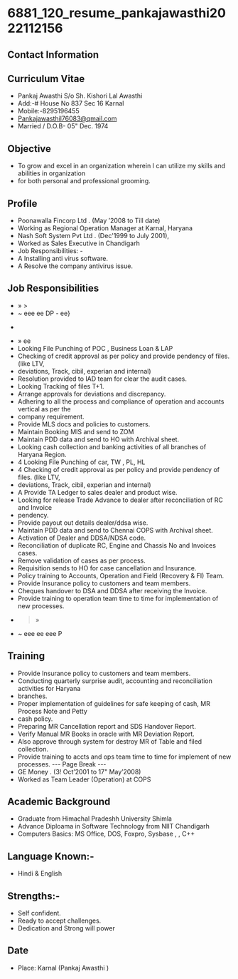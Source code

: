 # 6881_120_resume_pankajawasthi2022112156

## Contact Information



## Curriculum Vitae

* Pankaj Awasthi S/o Sh. Kishori Lal Awasthi
* Add:-# House No 837 Sec 16 Karnal
* Mobile:-8295196455
* Pankajawasthil76083@qmail.com
* Married / D.O.B- 05" Dec. 1974


## Objective

* To grow and excel in an organization wherein I can utilize my skills and abilities in organization
* for both personal and professional grooming.


## Profile

* Poonawalla Fincorp Ltd . (May ’2008 to Till date)
* Working as Regional Operation Manager at Karnal, Haryana
* Nash Soft System Pvt Ltd . (Dec'1999 to July 2001),
* Worked as Sales Executive in Chandigarh
* Job Responsibilities: -
* A Installing anti virus software.
* A Resolve the company antivirus issue.


## Job Responsibilities

* » >
* ~ eee ee DP - ee}
* >
* » ee
* Looking File Punching of POC , Business Loan & LAP
* Checking of credit approval as per policy and provide pendency of files. (like LTV,
* deviations, Track, cibil, experian and internal)
* Resolution provided to IAD team for clear the audit cases.
* Looking Tracking of files T+1.
* Arrange approvals for deviations and discrepancy.
* Adhering to all the process and compliance of operation and accounts vertical as per the
* company requirement.
* Provide MLS docs and policies to customers.
* Maintain Booking MIS and send to ZOM
* Maintain PDD data and send to HO with Archival sheet.
* Looking cash collection and banking activities of all branches of Haryana Region.
* 4 Looking File Punching of car, TW , PL, HL
* 4 Checking of credit approval as per policy and provide pendency of files. (like LTV,
* deviations, Track, cibil, experian and internal)
* A Provide TA Ledger to sales dealer and product wise.
* Looking for release Trade Advance to dealer after reconciliation of RC and Invoice
* pendency.
* Provide payout out details dealer/ddsa wise.
* Maintain PDD data and send to Chennai COPS with Archival sheet.
* Activation of Dealer and DDSA/NDSA code.
* Reconciliation of duplicate RC, Engine and Chassis No and Invoices cases.
* Remove validation of cases as per process.
* Requisition sends to HO for case cancellation and Insurance.
* Policy training to Accounts, Operation and Field (Recovery & FI) Team.
* Provide Insurance policy to customers and team members.
* Cheques handover to DSA and DDSA after receiving the Invoice.
* Provide training to operation team time to time for implementation of new processes.
* >»
* ~ eee ee eee P


## Training

* Provide Insurance policy to customers and team members.
* Conducting quarterly surprise audit, accounting and reconciliation activities for Haryana
* branches.
* Proper implementation of guidelines for safe keeping of cash, MR Process Note and Petty
* cash policy.
* Preparing MR Cancellation report and SDS Handover Report.
* Verify Manual MR Books in oracle with MR Deviation Report.
* Also approve through system for destroy MR of Table and filed collection.
* Provide training to accts and ops team time to time for implement of new processes.
--- Page Break ---
* GE Money . (3! Oct’2001 to 17" May’2008)
* Worked as Team Leader (Operation) at COPS


## Academic Background

* Graduate from Himachal Pradeshh University Shimla
* Advance Diploama in Software Technology from NIIT Chandigarh
* Computers Basics: MS Office, DOS, Foxpro, Sysbase , , C++


## Language Known:-

* Hindi & English


## Strengths:-

* Self confident.
* Ready to accept challenges.
* Dedication and Strong will power


## Date

* Place: Karnal (Pankaj Awasthi )

